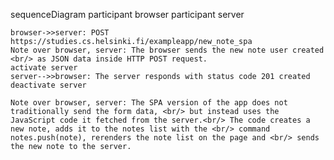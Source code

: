 sequenceDiagram
    participant browser
    participant server

    browser->>server: POST https://studies.cs.helsinki.fi/exampleapp/new_note_spa
    Note over browser, server: The browser sends the new note user created <br/> as JSON data inside HTTP POST request.
    activate server
    server-->>browser: The server responds with status code 201 created
    deactivate server

    Note over browser, server: The SPA version of the app does not traditionally send the form data, <br/> but instead uses the JavaScript code it fetched from the server.<br/> The code creates a new note, adds it to the notes list with the <br/> command notes.push(note), rerenders the note list on the page and <br/> sends the new note to the server.

    